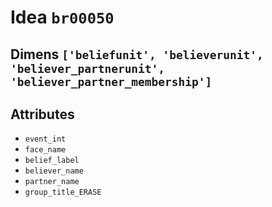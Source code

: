 # Idea `br00050`

## Dimens `['beliefunit', 'believerunit', 'believer_partnerunit', 'believer_partner_membership']`

## Attributes
- `event_int`
- `face_name`
- `belief_label`
- `believer_name`
- `partner_name`
- `group_title_ERASE`
